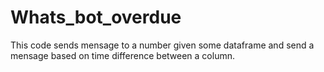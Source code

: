 # Whats_bot_overdue
 
This code sends mensage to a number given some dataframe and send a mensage based on time difference between a column.



